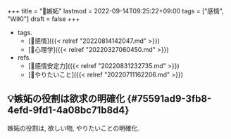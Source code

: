 +++
title = "📝嫉妬"
lastmod = 2022-09-14T09:25:22+09:00
tags = ["感情", "WIKI"]
draft = false
+++

-   tags.
    -   [🔖感情]({{< relref "20220814142047.md" >}})
    -   [🔖心理学]({{< relref "20220327060450.md" >}})
-   refs.
    -   [📝感情安定力]({{< relref "20220831232735.md" >}})
    -   [🚀やりたいこと]({{< relref "20220711162206.md" >}})


## 💡嫉妬の役割は欲求の明確化 {#75591ad9-3fb8-4efd-9fd1-4a08bc71b8d4}

嫉妬の役割は, 欲しい物, やりたいことの明確化.
